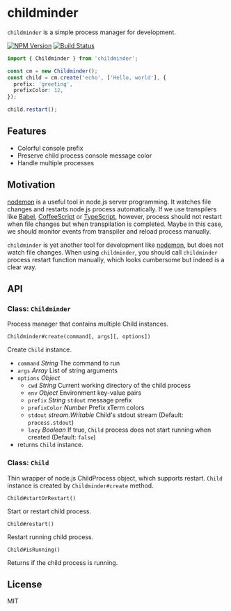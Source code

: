 # childminder

`childminder` is a simple process manager for development.

[![NPM Version][npm-image]][npm-url]
[![Build Status][travis-image]][travis-url]

```typescript
import { Childminder } from 'childminder';

const cm = new Childminder();
const child = cm.create('echo', ['Hello, world'], {
  prefix: 'greeting',
  prefixColor: 12,
});

child.restart();
```

## Features

- Colorful console prefix
- Preserve child process console message color
- Handle multiple processes

## Motivation

[nodemon][nodemon] is a useful tool in node.js server
programming. It watches file changes and restarts node.js process automatically. If we use transpilers like [Babel][Babel], [CoffeeScript][coffeeScript] or [TypeScript][TypeScript], however, process should not restart when file changes but when transpilation is completed. Maybe in this case, we should monitor events from transpiler and reload process manually.

`childminder` is yet another tool for development like [nodemon][nodemon], but does not watch file changes. When using `childminder`, you should call `childminder` process restart function manually, which looks cumbersome but indeed is a clear way.

## API

### Class: `Childminder`

Process manager that contains multiple Child instances.

`Childminder#create(command[, args][, options])`

Create `Child` instance.

- `command` *String* The command to run
- `args` *Array* List of string arguments
- `options` *Object*
  - `cwd` *String* Current working directory of the child process
  - `env` *Object* Environment key-value pairs
  - `prefix` *String* `stdout` message prefix
  - `prefixColor` *Number* Prefix xTerm colors
  - `stdout` *stream.Writable* Child's stdout stream (Default: `process.stdout`)
  - `lazy` *Boolean* If true, `Child` process does not start running when created (Default: `false`)
- returns `Child` instance.


### Class: `Child`

Thin wrapper of node.js ChildProcess object, which supports restart. `Child` instance is created by `Childminder#create` method.

`Child#startOrRestart()`

Start or restart child process.

`Child#restart()`

Restart running child process.

`Child#isRunning()`

Returns if the child process is running.

## License

MIT

[npm-image]: https://img.shields.io/npm/v/childminder.svg
[npm-url]: https://npmjs.org/package/childminder
[travis-image]: https://img.shields.io/travis/pawsong/childminder/master.svg
[travis-url]: https://travis-ci.org/pawsong/childminder

[nodemon]: https://github.com/remy/nodemon
[Babel]: https://github.com/babel/babel
[CoffeeScript]: https://github.com/jashkenas/coffeescript
[TypeScript]: https://github.com/Microsoft/TypeScript
